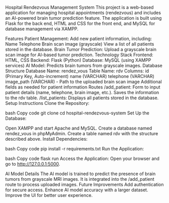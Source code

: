 Hospital Rendezvous Management System
This project is a web-based application for managing hospital appointments (rendezvous) and includes an AI-powered brain tumor prediction feature. The application is built using Flask for the back end, HTML and CSS for the front end, and MySQL for database management via XAMPP.

Features
Patient Management:
Add new patient information, including:
Name
Telephone
Brain scan image (grayscale)
View a list of all patients stored in the database.
Brain Tumor Prediction:
Upload a grayscale brain scan image for AI-based tumor prediction.
Technology Stack
Frontend: HTML, CSS
Backend: Flask (Python)
Database: MySQL (using XAMPP services)
AI Model: Predicts brain tumors from grayscale images.
Database Structure
Database Name: rendez_vous
Table Name: rdv
Columns:
id (Primary Key, Auto-increment)
name (VARCHAR)
telephone (VARCHAR)
image_path (VARCHAR) - Path to the uploaded brain scan image
Additional fields as needed for patient information
Routes
/add_patient:
Form to input patient details (name, telephone, brain image, etc.).
Saves the information to the rdv table.
/list_patients:
Displays all patients stored in the database.
Setup Instructions
Clone the Repository:

bash
Copy code
git clone <repository-url>
cd hospital-rendezvous-system
Set Up the Database:

Open XAMPP and start Apache and MySQL.
Create a database named rendez_vous in phpMyAdmin.
Create a table named rdv with the structure described above.
Install Dependencies:

bash
Copy code
pip install -r requirements.txt
Run the Application:

bash
Copy code
flask run
Access the Application: Open your browser and go to http://127.0.0.1:5000.

AI Model Details
The AI model is trained to predict the presence of brain tumors from grayscale MRI images.
It is integrated into the /add_patient route to process uploaded images.
Future Improvements
Add authentication for secure access.
Enhance AI model accuracy with a larger dataset.
Improve the UI for better user experience.
